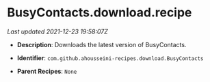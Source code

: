 # BusyContacts.download.recipe

_Last updated 2021-12-23 19:58:07Z_

- **Description**: Downloads the latest version of BusyContacts.

- **Identifier**: `com.github.ahousseini-recipes.download.BusyContacts`

- **Parent Recipes**: `None`